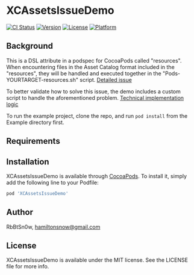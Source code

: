 # XCAssetsIssueDemo

[![CI Status](https://img.shields.io/travis/RbBtSn0w/XCAssetsIssueDemo.svg?style=flat)](https://travis-ci.org/RbBtSn0w/XCAssetsIssueDemo)
[![Version](https://img.shields.io/cocoapods/v/XCAssetsIssueDemo.svg?style=flat)](https://cocoapods.org/pods/XCAssetsIssueDemo)
[![License](https://img.shields.io/cocoapods/l/XCAssetsIssueDemo.svg?style=flat)](https://cocoapods.org/pods/XCAssetsIssueDemo)
[![Platform](https://img.shields.io/cocoapods/p/XCAssetsIssueDemo.svg?style=flat)](https://cocoapods.org/pods/XCAssetsIssueDemo)

## Background

This is a DSL attribute in a podspec for CocoaPods called "resources". When encountering files in the Asset Catalog format included in the "resources", they will be handled and executed together in the "Pods-YOURTARGET-resources.sh" script.
[Detailed issue](https://github.com/CocoaPods/CocoaPods/issues/8431)

To better validate how to solve this issue, the demo includes a custom script to handle the aforementioned problem.
[Technical implementation logic](https://github.com/CocoaPods/CocoaPods/issues/8431#issuecomment-1594534923)

To run the example project, clone the repo, and run `pod install` from the Example directory first.

## Requirements

## Installation

XCAssetsIssueDemo is available through [CocoaPods](https://cocoapods.org). To install
it, simply add the following line to your Podfile:

```ruby
pod 'XCAssetsIssueDemo'
```

## Author

RbBtSn0w, hamiltonsnow@gmail.com

## License

XCAssetsIssueDemo is available under the MIT license. See the LICENSE file for more info.
